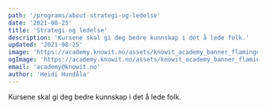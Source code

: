 ```yaml
---
path: '/programs/about-strategi-og-ledelse'
date: '2021-08-25'
title: 'Strategi og ledelse'
description: 'Kursene skal gi deg bedre kunnskap i det å lede folk.'
updated: '2021-08-25'
image: 'https://academy.knowit.no/assets/knowit_academy_banner_flamingo.png'
ogImage: 'https://academy.knowit.no/assets/knowit_academy_banner_flamingo.png'
email: 'academy@knowit.no'
author: 'Heidi Hundåla'
---
```


Kursene skal gi deg bedre kunnskap i det å lede folk.
